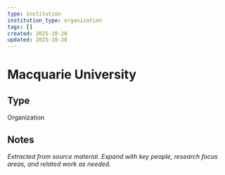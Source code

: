 ```yaml
---
type: institution
institution_type: organization
tags: []
created: 2025-10-20
updated: 2025-10-20
---
```


# Macquarie University

## Type

Organization

## Notes

*Extracted from source material. Expand with key people, research focus areas, and related work as needed.*
